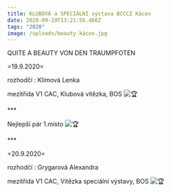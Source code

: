 ```yaml
---
title: KLUBOVÁ a SPECIÁLNÍ výstava BCCCZ Kácov
date: 2020-09-19T13:21:56.466Z
tags: "2020"
image: /uploads/beauty-kácov.jpg
---
```

QUITE A BEAUTY VON DEN TRAUMPFOTEN

<!--StartFragment-->

\=19.9.2020=

rozhodčí : Klímová Lenka

mezitřída V1 CAC, Klubová vítězka, BOS ![🏆](https://static.xx.fbcdn.net/images/emoji.php/v9/tbe/1/16/1f3c6.png)

\*\**

Nejlepší pár 1.místo ![🏆](https://static.xx.fbcdn.net/images/emoji.php/v9/tbe/1/16/1f3c6.png)

\*\**

\=20.9.2020=

rozhodčí : Grygarová Alexandra

mezitřída V1 CAC, Vítězka speciální výstavy, BOS ![🏆](https://static.xx.fbcdn.net/images/emoji.php/v9/tbe/1/16/1f3c6.png)

<!--EndFragment-->
